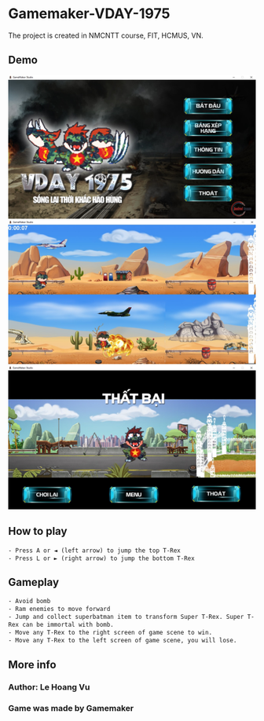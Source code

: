 # Gamemaker-VDAY-1975

The project is created in NMCNTT course, FIT, HCMUS, VN.

## Demo

<img src="https://github.com/elhoangvu/Gamemaker-VDAY-1975/blob/master/Demo/demo1.jpg"> 
<img src="https://github.com/elhoangvu/Gamemaker-VDAY-1975/blob/master/Demo/demo2.jpg"> 
<img src="https://github.com/elhoangvu/Gamemaker-VDAY-1975/blob/master/Demo/demo3.jpg"> 

## How to play
```
- Press A or ◄ (left arrow) to jump the top T-Rex
- Press L or ► (right arrow) to jump the bottom T-Rex
```

## Gameplay
```
- Avoid bomb
- Ram enemies to move forward
- Jump and collect superbatman item to transform Super T-Rex. Super T-Rex can be immortal with bomb.
- Move any T-Rex to the right screen of game scene to win.
- Move any T-Rex to the left screen of game scene, you will lose.
```

## More info
### Author: Le Hoang Vu
### Game was made by Gamemaker
